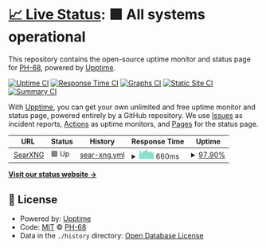 # [📈 Live Status](https://status.poyi.tk): <!--live status--> **🟩 All systems operational**

This repository contains the open-source uptime monitor and status page for [PH-68](https://status.poyi.tk), powered by [Upptime](https://github.com/upptime/upptime).

[![Uptime CI](https://github.com/PH-68/upptime/workflows/Uptime%20CI/badge.svg)](https://github.com/PH-68/upptime/actions?query=workflow%3A%22Uptime+CI%22)
[![Response Time CI](https://github.com/PH-68/upptime/workflows/Response%20Time%20CI/badge.svg)](https://github.com/PH-68/upptime/actions?query=workflow%3A%22Response+Time+CI%22)
[![Graphs CI](https://github.com/PH-68/upptime/workflows/Graphs%20CI/badge.svg)](https://github.com/PH-68/upptime/actions?query=workflow%3A%22Graphs+CI%22)
[![Static Site CI](https://github.com/PH-68/upptime/workflows/Static%20Site%20CI/badge.svg)](https://github.com/PH-68/upptime/actions?query=workflow%3A%22Static+Site+CI%22)
[![Summary CI](https://github.com/PH-68/upptime/workflows/Summary%20CI/badge.svg)](https://github.com/PH-68/upptime/actions?query=workflow%3A%22Summary+CI%22)

With [Upptime](https://upptime.js.org), you can get your own unlimited and free uptime monitor and status page, powered entirely by a GitHub repository. We use [Issues](https://github.com/PH-68/upptime/issues) as incident reports, [Actions](https://github.com/PH-68/upptime/actions) as uptime monitors, and [Pages](https://status.poyi.tk) for the status page.

<!--start: status pages-->
<!-- This summary is generated by Upptime (https://github.com/upptime/upptime) -->
<!-- Do not edit this manually, your changes will be overwritten -->
<!-- prettier-ignore -->
| URL | Status | History | Response Time | Uptime |
| --- | ------ | ------- | ------------- | ------ |
| <img alt="" src="https://icons.duckduckgo.com/ip3/searxng.poyi.tk.ico" height="13"> [SearXNG](https://searxng.poyi.tk) | 🟩 Up | [sear-xng.yml](https://github.com/PH-68/upptime/commits/HEAD/history/sear-xng.yml) | <details><summary><img alt="Response time graph" src="./graphs/sear-xng/response-time-week.png" height="20"> 660ms</summary><br><a href="https://status.poyi.tk/history/sear-xng"><img alt="Response time 660" src="https://img.shields.io/endpoint?url=https%3A%2F%2Fraw.githubusercontent.com%2FPH-68%2Fupptime%2FHEAD%2Fapi%2Fsear-xng%2Fresponse-time.json"></a><br><a href="https://status.poyi.tk/history/sear-xng"><img alt="24-hour response time 637" src="https://img.shields.io/endpoint?url=https%3A%2F%2Fraw.githubusercontent.com%2FPH-68%2Fupptime%2FHEAD%2Fapi%2Fsear-xng%2Fresponse-time-day.json"></a><br><a href="https://status.poyi.tk/history/sear-xng"><img alt="7-day response time 660" src="https://img.shields.io/endpoint?url=https%3A%2F%2Fraw.githubusercontent.com%2FPH-68%2Fupptime%2FHEAD%2Fapi%2Fsear-xng%2Fresponse-time-week.json"></a><br><a href="https://status.poyi.tk/history/sear-xng"><img alt="30-day response time 660" src="https://img.shields.io/endpoint?url=https%3A%2F%2Fraw.githubusercontent.com%2FPH-68%2Fupptime%2FHEAD%2Fapi%2Fsear-xng%2Fresponse-time-month.json"></a><br><a href="https://status.poyi.tk/history/sear-xng"><img alt="1-year response time 660" src="https://img.shields.io/endpoint?url=https%3A%2F%2Fraw.githubusercontent.com%2FPH-68%2Fupptime%2FHEAD%2Fapi%2Fsear-xng%2Fresponse-time-year.json"></a></details> | <details><summary><a href="https://status.poyi.tk/history/sear-xng">97.90%</a></summary><a href="https://status.poyi.tk/history/sear-xng"><img alt="All-time uptime 97.90%" src="https://img.shields.io/endpoint?url=https%3A%2F%2Fraw.githubusercontent.com%2FPH-68%2Fupptime%2FHEAD%2Fapi%2Fsear-xng%2Fuptime.json"></a><br><a href="https://status.poyi.tk/history/sear-xng"><img alt="24-hour uptime 100.00%" src="https://img.shields.io/endpoint?url=https%3A%2F%2Fraw.githubusercontent.com%2FPH-68%2Fupptime%2FHEAD%2Fapi%2Fsear-xng%2Fuptime-day.json"></a><br><a href="https://status.poyi.tk/history/sear-xng"><img alt="7-day uptime 97.90%" src="https://img.shields.io/endpoint?url=https%3A%2F%2Fraw.githubusercontent.com%2FPH-68%2Fupptime%2FHEAD%2Fapi%2Fsear-xng%2Fuptime-week.json"></a><br><a href="https://status.poyi.tk/history/sear-xng"><img alt="30-day uptime 97.90%" src="https://img.shields.io/endpoint?url=https%3A%2F%2Fraw.githubusercontent.com%2FPH-68%2Fupptime%2FHEAD%2Fapi%2Fsear-xng%2Fuptime-month.json"></a><br><a href="https://status.poyi.tk/history/sear-xng"><img alt="1-year uptime 97.90%" src="https://img.shields.io/endpoint?url=https%3A%2F%2Fraw.githubusercontent.com%2FPH-68%2Fupptime%2FHEAD%2Fapi%2Fsear-xng%2Fuptime-year.json"></a></details>

<!--end: status pages-->

[**Visit our status website →**](https://status.poyi.tk)

## 📄 License

- Powered by: [Upptime](https://github.com/upptime/upptime)
- Code: [MIT](./LICENSE) © [PH-68](https://status.poyi.tk)
- Data in the `./history` directory: [Open Database License](https://opendatacommons.org/licenses/odbl/1-0/)
